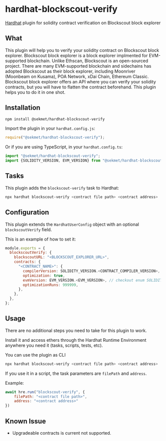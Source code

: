 # hardhat-blockscout-verify

[Hardhat](https://hardhat.org) plugin for solidity contract verification on Blockscout block explorer

## What

This plugin will help you to verify your solidity contract on Blockscout block explorer. Blockscout block explorer is a block explorer implmented for EVM-supported blockchain. Unlike Ethscan, Blockscout is an open-sourced project. There are many EVM-supported blockchain and sidechains has adopted Blockscout as their block explorer, including Moonriver (Moonbeam on Kusama), POA Network, xDai Chain, Ethereum Classic. Blockscout block explorer offers an API where you can verify your solidity contracts, but you will have to flatten the contract beforehand. This plugin helps you to do it in one shot.

## Installation

```bash
npm install @sekmet/hardhat-blockscout-verify
```

Import the plugin in your `hardhat.config.js`:

```js
require("@sekmet/hardhat-blockscout-verify");
```

Or if you are using TypeScript, in your `hardhat.config.ts`:

```ts
import "@sekmet/hardhat-blockscout-verify";
import {SOLIDITY_VERSION, EVM_VERSION} from "@sekmet/hardhat-blockscout-verify";
```

## Tasks

This plugin adds the `blockscout-verify` task to Hardhat:
```bash
npx hardhat blockscout-verify <contract file path> <contract address>
```

## Configuration

This plugin extends the `HardhatUserConfig` object with an optional `blockscoutVerify` field.

This is an example of how to set it:

```js
module.exports = {
  blockscoutVerify: {
    blockscoutURL: "<BLOCKSCOUT_EXPLORER_URL>",
    contracts: {
      "<CONTRACT_NAME>": {
        compilerVersion: SOLIDITY_VERSION.<CONTRACT_COMPILER_VERSION>, // checkout enum SOLIDITY_VERSION
        optimization: true,
        evmVersion: EVM_VERSION.<EVM_VERSION>, // checkout enum SOLIDITY_VERSION
        optimizationRuns: 999999,
      },
    },
  },
};
```

## Usage

There are no additional steps you need to take for this plugin to work.

Install it and access ethers through the Hardhat Runtime Environment anywhere
you need it (tasks, scripts, tests, etc).

You can use the plugin as CLI
```bash
npx hardhat blockscout-verify <contract file path> <contract address>
```

If you use it in a script, the task parameters are `filePath` and `address`.

Example:
```js
await hre.run("blockscout-verify", {
    filePath: "<contract file path>",
    address: "<contract address>"
})
```

## Known Issue

- Upgradeable contracts is current not supported.
